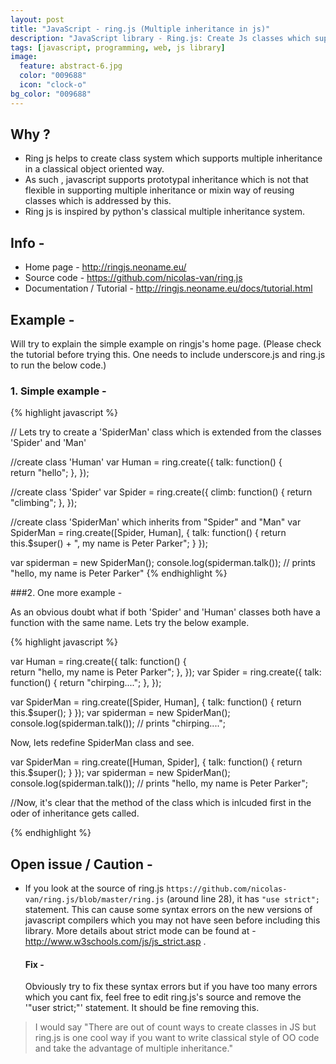 ```yaml
---
layout: post
title: "JavaScript - ring.js (Multiple inheritance in js)"
description: "JavaScript library - Ring.js: Create Js classes which support multiple inheritance."
tags: [javascript, programming, web, js library]
image:
  feature: abstract-6.jpg
  color: "009688"
  icon: "clock-o"
bg_color: "009688"
---
```


## Why ?

- Ring js helps to create class system which supports multiple inheritance in a classical object oriented way.
- As such , javascript supports prototypal inheritance which is not that flexible in supporting multiple inheritance or mixin way of reusing classes which is addressed by this.
- Ring js is inspired by python's classical multiple inheritance system.

## Info -

* Home page - <http://ringjs.neoname.eu/>
* Source code - <https://github.com/nicolas-van/ring.js>
* Documentation / Tutorial - <http://ringjs.neoname.eu/docs/tutorial.html>

## Example -

Will try to explain the simple example on ringjs's home page. (Please check the tutorial before trying this. One needs to include underscore.js and ring.js to run the below code.)

### 1. Simple example -

{% highlight javascript %}

// Lets try to create a 'SpiderMan' class which is extended from the classes 'Spider' and 'Man'

//create class 'Human'
var Human = ring.create({
    talk: function() {      
        return "hello";
    },
});

//create class 'Spider'
var Spider = ring.create({
    climb: function() {
        return "climbing";
    },
});

//create class 'SpiderMan' which inherits from "Spider" and "Man"
var SpiderMan = ring.create([Spider, Human], {
    talk: function() {
        return this.$super() + ", my name is Peter Parker";
    }
});

var spiderman = new SpiderMan();
console.log(spiderman.talk());    // prints "hello, my name is Peter Parker"
{% endhighlight %}

###2. One more example -

As an obvious doubt what if both 'Spider' and 'Human' classes both have a function with the same name. Lets try the below example.

{% highlight javascript %}

var Human = ring.create({
    talk: function() {      
        return "hello, my name is Peter Parker";
    },
});
var Spider = ring.create({
    talk: function() {
        return "chirping....";
    },
});

var SpiderMan = ring.create([Spider, Human], {
    talk: function() {
        return this.$super();
    }
});
var spiderman = new SpiderMan();
console.log(spiderman.talk());    // prints "chirping....";

Now, lets redefine SpiderMan class and see.


var SpiderMan = ring.create([Human, Spider], {
    talk: function() {
        return this.$super();
    }
});
var spiderman = new SpiderMan();
console.log(spiderman.talk());    // prints "hello, my name is Peter Parker";

//Now, it's clear that the method of the class which is inlcuded first in the oder of inheritance gets called.

{% endhighlight %}

## Open issue / Caution -

- If you look at the source of ring.js `https://github.com/nicolas-van/ring.js/blob/master/ring.js` (around line 28), it has `"use strict";` statement. This can cause some syntax errors on the new versions of javascript compilers which you may not have seen before including this library. More details about strict mode can be found at - <http://www.w3schools.com/js/js_strict.asp> .

  #### Fix -
  Obviously try to fix these syntax errors but if you have too many errors which you cant fix, feel free to edit ring.js's source and remove the '"user strict;"' statement. It should be fine removing this.



> I would say "There are out of count ways to create classes in JS but ring.js is one cool way if you want to write classical style of OO code and take the advantage of multiple inheritance."
